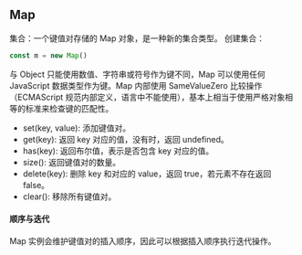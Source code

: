 ## Map

集合：一个键值对存储的 Map 对象，是一种新的集合类型。
创建集合：

```js
const m = new Map()
```

与 Object 只能使用数值、字符串或符号作为键不同，Map 可以使用任何 JavaScript 数据类型作为键。Map 内部使用 SameValueZero 比较操作（ECMAScript 规范内部定义，语言中不能使用），基本上相当于使用严格对象相等的标准来检查键的匹配性。

- set(key, value): 添加键值对。
- get(key): 返回 key 对应的值，没有时，返回 undefined。
- has(key): 返回布尔值，表示是否包含 key 对应的值。
- size(): 返回键值对的数量。
- delete(key): 删除 key 和对应的 value，返回 true，若元素不存在返回 false。
- clear(): 移除所有键值对。

#### 顺序与迭代

Map 实例会维护键值对的插入顺序，因此可以根据插入顺序执行迭代操作。
